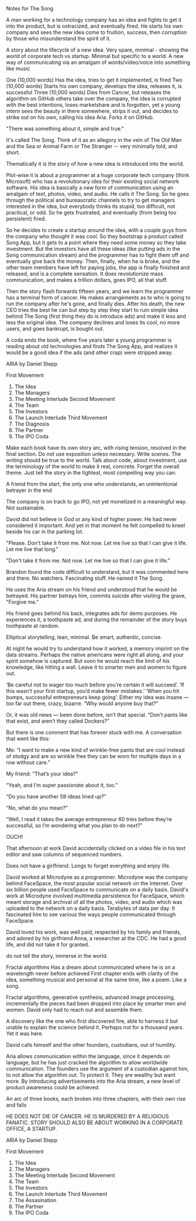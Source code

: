Notes for The Song


A man working for a technology company has an idea and fights to get it into the product, but is ostracized, and eventually fired.
He starts his own company and sees the new idea come to fruition, success, then corruption by those who misunderstand the spirit of it.

A story about the lifecycle of a new idea. Very spare, minimal - showing the world of corporate tech vs startup. Minimal but specific to a world. A new way of communicating via an amalgam of words/video/voice into something like music

One (10,000 words)
  Has the idea, tries to get it implemented, is fired
Two (10,000 words)
  Starts his own company, develops the idea, releases it, is successful
Three (10,000 words)
  Dies from Cancer, but releases the algorithm on GitHub others take over the company, the idea is corrupted with the best intentions, loses marketshare and is forgotten, yet a young intern sees the beauty in there somewhere, strips it out, and decides to strike out on his own, calling his idea Aria. Forks it on GitHub.

"There was something about it, simple and true."


It's called The Song. Think of it as an allegory in the vein of The Old Man and the Sea or Animal Farm or The Stranger -- very minimally told, and short.

Thematically it is the story of how a new idea is introduced into the world. 

Plot-wise it is about a programmer at a huge corporate tech company (think Microsoft) who has a revolutionary idea for their existing social network software. His idea is basically a new form of communication using an amalgam of text, photos, video, and audio. He calls it The Song. So he goes through the political and bureaucratic channels to try to get managers interested in the idea, but everybody thinks its stupid, too difficult, not practical, or odd. So he gets frustrated, and eventually (from being too persistent) fired. 

So he decides to create a startup around the idea, with a couple guys from the company who thought it was cool. So they bootstrap a product called Song App, but it gets to a point where they need some money so they take investment. But the investors have all these ideas (like putting ads in the Song communication stream) and the programmer has to fight them off and eventually give back the money. Then, finally, when he is broke, and the other team members have left for paying jobs, the app is finally finished and released, and is a complete sensation. It does revolutionize mass communication, and makes a trillion dollars, goes IPO, all that stuff.

Then the story flash forwards fifteen years, and we learn the programmer has a terminal form of cancer. He makes arrangements as to who is going to run the company after he's gone, and finally dies. After his death, the new CEO tries the best he can but step by step they start to ruin simple idea behind The Song (first thing they do is introduce ads) and make it less and less the original idea. The company declines and loses its cool, no more users, and goes bankrupt, is bought out.

A coda ends the book, where five years later a young programmer is reading about old technologies and finds The Song App, and realizes it would be a good idea if the ads (and other crap) were stripped away.




ARIA by Daniel Stepp

First Movement
  1) The Idea
  2) The Managers
  3) The Meeting
Interlude
Second Movement
  1) The Team
  2) The Investors
  3) The Launch
Interlude
Third Movement
  1) The Diagnosis
  2) The Partner
  3) The IPO
Coda

Make each book have its own story arc, with rising tension, resolved in the final section. Do not use exposition unless necessary. Write scenes. The writing should be true to the world. Talk about code, about investment, use the terminology of the world to make it real, concrete. Forget the overall theme. Just tell the story in the tightest, most compelling way you can.


A friend from the start, the only one who understands, an unintentional betrayer in the end

The company is on track to go IPO, not yet monetized in a meaningful way. Not sustainable.


David did not believe in God or any kind of higher power. He had never considered it important. And yet in that moment he felt compelled to kneel beside his car in the parking lot.

"Please. Don't take it from me. Not now. Let me live so that I can give it life. Let me live that long."

"Don't take it from me. Not now. Let me live so that I can give it life."

Brandon found the code difficult to understand, but it was commented here and there. No watchers. Fascinating stuff. He named it The Song.

He uses the Aria stream on his friend and understood that he would be betrayed.
His partner betrays him, commits suicide after visiting the grave, "Forgive me."

His friend goes behind his back, integrates ads for demo purposes. He experiences it, a toothpaste ad, and during the remainder of the story buys toothpaste at random.

Elliptical storytelling, lean, minimal. Be smart, authentic, concise.

At night he would try to understand how it worked, a memory imprint on the data streams. Perhaps the native americans were right all along, and your spirit somehow is captured. But soon he would reach the limit of his knowledge, like hitting a wall. Leave it to smarter men and women to figure out.



‘Be careful not to wager too much before you’re certain it will succeed’.
‘If this wasn’t your first startup, you’d make fewer mistakes.’
‘When you hit bumps, successful entrepreneurs keep going’.
Either my idea was insane — too far out there, crazy, bizarre. “Why would anyone buy that?”

Or, it was old news — been done before, isn’t that special. “Don’t pants like that exist, and aren’t they called Dockers?”

But there is one comment that has forever stuck with me. A conversation that went like this:

Me: “I want to make a new kind of wrinkle-free pants that are cool instead of stodgy and are so wrinkle free they can be worn for multiple days in a row without care.”

My friend: “That’s your idea?”

“Yeah, and I’m super passionate about it, too.”

“Do you have another 59 ideas lined up?”

“No, what do you mean?”

“Well, I read it takes the average entrepreneur 60 tries before they’re successful, so I’m wondering what you plan to do next?”

OUCH!


That afternoon at work David accidentally clicked on a video file in his text editor and saw columns of sequenced numbers.

Does not have a girlfriend. Longs to forget everything and enjoy life.



David worked at Microdyne as a programmer. Microdyne was the company behind FaceSpace, the most popular social network on the Internet. Over six billion people used FaceSpace to communicate on a daily basis. David's work at Microdyne involved multimedia persistence for FaceSpace, which meant storage and archival of all the photos, video, and audio which was uploaded to the network on a daily basis. Terabytes of data per day. It fascinated him to see various the ways people communicated through FaceSpace. 

David loved his work, was well paid, respected by his family and friends, and adored by his girlfriend Anna, a researcher at the CDC. He had a good life, and did not take it for granted.


do not tell the story, immerse in the world.

Fractal algorithms
Has a dream about communicated where he is on a wavelength never before achieved
First chapter ends with clarity of the idea, something musical and personal at the same time, like a poem. Like a song.

Fractal algorithms, generative synthesis, advanced image processing, incrementally the pieces had been dropped into place by smarter men and women. David only had to reach out and assemble them.

A discovery like the one who first discovered fire, able to harness it but unable to explain the science behind it. Perhaps not for a thousand years. Yet it was here.

David calls himself and the other founders, custodians, out of humility.

Aria allows communication within the language, since it depends on language, but he has just cracked the algorithm to allow worldwide communication. The founders use the argument of a custodian against him, to not allow the algorithm out. To protect it. They are wealthy but want more. By introducing advertisements into the Aria stream, a new level of product awareness could be achieved.

An arc of three books, each broken into three chapters, with their own rise and falls




HE DOES NOT DIE OF CANCER. HE IS MURDERED BY A RELIGIOUS FANATIC.
STORY SHOULD ALSO BE ABOUT WORKING IN A CORPORATE OFFICE, A STARTUP.


ARIA by Daniel Stepp

First Movement
  1) The Idea
  2) The Managers
  3) The Meeting
Interlude
Second Movement
  1) The Team
  2) The Investors
  3) The Launch
Interlude
Third Movement
  1) The Assasination
  2) The Partner
  3) The IPO
Coda
